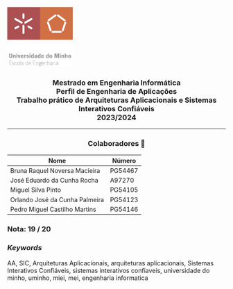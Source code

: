 <img src='EEUM_logo.png' width="30%"/>

<h3 align="center">Mestrado em Engenharia Informática <br> Perfil de Engenharia de Aplicações <br> Trabalho prático de Arquiteturas Aplicacionais e Sistemas Interativos Confiáveis <br> 2023/2024 </h3>

---
<h3 align="center"> Colaboradores &#129309 </h2>

<div align="center">

| Nome                           | Número  |
|--------------------------------|---------|
| Bruna Raquel Noversa Macieira  | PG54467 |
| José Eduardo da Cunha Rocha    |  A97270 |
| Miguel Silva Pinto             | PG54105 |
| Orlando José da Cunha Palmeira | PG54123 |
| Pedro Miguel Castilho Martins  | PG54146 |

</div>

### Nota: 19 / 20

<h3><i>Keywords</i></h3>
AA, SIC, Arquiteturas Aplicacionais, arquiteturas aplicacionais, Sistemas Interativos Confiáveis, sistemas interativos confiaveis, universidade do minho, uminho, miei, mei, engenharia informatica
